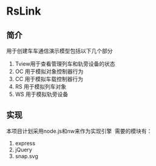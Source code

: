 # RsLink
## 简介
用于创建车车通信演示模型包括以下几个部分
1. Tview用于查看管理列车和轨旁设备的状态
2. OC 用于模拟对象控制器行为
3. CC 用于模拟车载控制器行为
4. RS 用于模拟列车对象
5. WS 用于模拟轨旁设备  

## 实现
本项目计划采用node.js和nw来作为实现引擎  需要的模块有：  
1. express
2. jQuery
3. snap.svg
